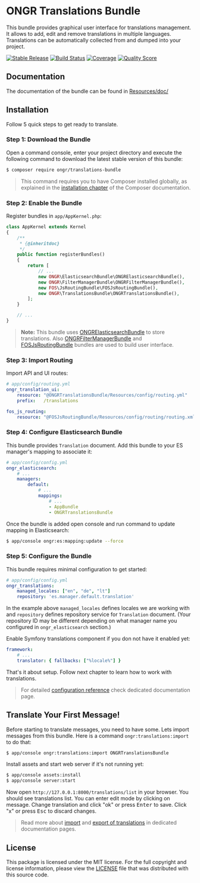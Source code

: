 ONGR Translations Bundle
===

This bundle provides graphical user interface for translations management. It
allows to add, edit and remove translations in multiple languages. Translations
can be automatically collected from and dumped into your project. 

[![Stable Release](https://poser.pugx.org/ongr/translations-bundle/v/stable.svg)](https://packagist.org/packages/ongr/translations-bundle)
[![Build Status](https://travis-ci.org/ongr-io/TranslationsBundle.svg?branch=master)](https://travis-ci.org/ongr-io/TranslationsBundle)
[![Coverage](https://scrutinizer-ci.com/g/ongr-io/TranslationsBundle/badges/coverage.png?b=master)](https://scrutinizer-ci.com/g/ongr-io/TranslationsBundle/?branch=master)
[![Quality Score](https://scrutinizer-ci.com/g/ongr-io/TranslationsBundle/badges/quality-score.png?b=master)](https://scrutinizer-ci.com/g/ongr-io/TranslationsBundle/?branch=master)

Documentation
---

The documentation of the bundle can be found in [Resources/doc/][2]

Installation
---

Follow 5 quick steps to get ready to translate.

### Step 1: Download the Bundle

Open a command console, enter your project directory and execute the following
command to download the latest stable version of this bundle:

```bash
$ composer require ongr/translations-bundle
```

> This command requires you to have Composer installed globally, as explained in
> the [installation chapter][3] of the Composer documentation.

### Step 2: Enable the Bundle

Register bundles in `app/AppKernel.php`:

```php
class AppKernel extends Kernel
{
    /**
     * {@inheritdoc}
     */
    public function registerBundles()
    {
        return [
            // ...
            new ONGR\ElasticsearchBundle\ONGRElasticsearchBundle(),
            new ONGR\FilterManagerBundle\ONGRFilterManagerBundle(),
            new FOS\JsRoutingBundle\FOSJsRoutingBundle(),
            new ONGR\TranslationsBundle\ONGRTranslationsBundle(),
        ];
    }

    // ...
}
```

> __Note:__ This bundle uses [ONGRElasticsearchBundle][4] to store translations.
Also [ONGRFilterManagerBundle][5] and [FOSJsRoutingBundle][6] bundles are used
to build user interface.

### Step 3: Import Routing          
          
Import API and UI routes:

```yml
# app/config/routing.yml
ongr_translation_ui:
    resource: "@ONGRTranslationsBundle/Resources/config/routing.yml"
    prefix:   /translations

fos_js_routing:
    resource: "@FOSJsRoutingBundle/Resources/config/routing/routing.xml"
```

### Step 4: Configure Elasticsearch Bundle  

This bundle provides `Translation` document. Add this bundle to your ES
manager's mapping to associate it:

```yml                
# app/config/config.yml
ongr_elasticsearch:
    # ...
    managers:
        default:
            # ...
            mappings:
                # ...
                - AppBundle
                - ONGRTranslationsBundle
```

Once the bundle is added open console and run command to update mapping in
Elasticsearch:

```bash
$ app/console ongr:es:mapping:update --force
```

### Step 5: Configure the Bundle

This bundle requires minimal configuration to get started:

```yml
# app/config/config.yml
ongr_translations:
    managed_locales: ["en", "de", "lt"]
    repository: 'es.manager.default.translation'
```

In the example above `managed_locales` defines locales we are working with and
`repository` defines repository service for `Translation` document. (Your
repository ID may be different depending on what manager name you configured in
`ongr_elasticsearch` section.)

Enable Symfony translations component if you don not have it enabled yet:

```yml
framework:
    # ...
    translator: { fallbacks: ["%locale%"] }
```

That's it about setup. Follow next chapter to learn how to work with translations.

> For detailed [configuration reference][9] check dedicated documentation page.

Translate Your First Message!
---

Before starting to translate messages, you need to have some. Lets import
messages from this bundle. Here is a command `ongr:translations:import`
to do that:

```bash
$ app/console ongr:translations:import ONGRTranslationsBundle
```

Install assets and start web server if it's not running yet:

```bash
$ app/console assets:install
$ app/console server:start
```

Now open `http://127.0.0.1:8000/translations/list` in your browser. You should
see translations list. You can enter edit mode by clicking on message. Change
translation and click "ok" or press <kbd>Enter</kbd> to save. Click "x" or
press <kbd>Esc</kbd> to discard changes.

> Read more about [import][7] and [export of translations][8] in dedicated
documentation pages.

License
---

This package is licensed under the MIT license. For the full copyright and
license information, please view the [LICENSE][1] file that was distributed
with this source code. 

[1]: LICENSE
[2]: Resources/doc/index.md
[3]: https://getcomposer.org/doc/00-intro.md
[4]: https://github.com/ongr-io/ElasticsearchBundle
[5]: https://github.com/ongr-io/FilterManagerBundle
[6]: https://github.com/FriendsOfSymfony/FOSJsRoutingBundle  
[7]: Resources/doc/import.md
[8]: Resources/doc/export.md
[9]: Resources/doc/configuration.md
